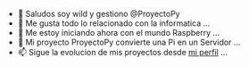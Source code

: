 - 👋 Saludos soy wild y gestiono @ProyectoPy
- 👀 Me gusta todo lo relacionado con la informatica ...
- 🌱 Me estoy iniciando ahora con el mundo Raspberry ...
- 💞️ Mi proyecto ProyectoPy convierte una Pi en un Servidor ...
- 📫 Sigue la evolucion de mis proyectos desde [mi perfil](https://github.com/proyectopy) ...

<!---
RaspyServer/RaspyServer is a ✨ special ✨ repository because its `README.md` (this file) appears on your GitHub profile.
You can click the Preview link to take a look at your changes.
--->

